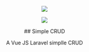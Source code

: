 <p align="center"><img src="https://laravel.com/assets/img/components/logo-laravel.svg"></p>
<p align="center"><img src="https://vuejs.org/images/logo.png"></p>

<p align="center">## Simple CRUD<p>
<p align="center">A Vue JS Laravel simplle CRUD<p>
